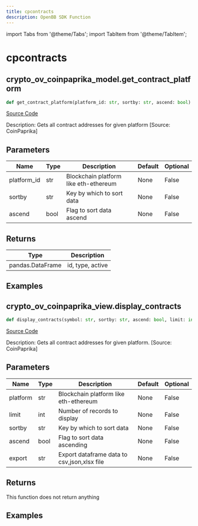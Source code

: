 ```yaml
---
title: cpcontracts
description: OpenBB SDK Function
---
```


import Tabs from '@theme/Tabs';
import TabItem from '@theme/TabItem';

# cpcontracts

<Tabs>
<TabItem value="model" label="Model" default>

## crypto_ov_coinpaprika_model.get_contract_platform

```python title='openbb_terminal/cryptocurrency/overview/coinpaprika_model.py'
def get_contract_platform(platform_id: str, sortby: str, ascend: bool) -> DataFrame:
```
[Source Code](https://github.com/OpenBB-finance/OpenBBTerminal/tree/main/openbb_terminal/cryptocurrency/overview/coinpaprika_model.py#L419)

Description: Gets all contract addresses for given platform [Source: CoinPaprika]

## Parameters

| Name | Type | Description | Default | Optional |
| ---- | ---- | ----------- | ------- | -------- |
| platform_id | str | Blockchain platform like eth-ethereum | None | False |
| sortby | str | Key by which to sort data | None | False |
| ascend | bool | Flag to sort data ascend | None | False |

## Returns

| Type | Description |
| ---- | ----------- |
| pandas.DataFrame | id, type, active |

## Examples



</TabItem>
<TabItem value="view" label="View">

## crypto_ov_coinpaprika_view.display_contracts

```python title='openbb_terminal/cryptocurrency/overview/coinpaprika_view.py'
def display_contracts(symbol: str, sortby: str, ascend: bool, limit: int, export: str) -> None:
```
[Source Code](https://github.com/OpenBB-finance/OpenBBTerminal/tree/main/openbb_terminal/cryptocurrency/overview/coinpaprika_view.py#L349)

Description: Gets all contract addresses for given platform. [Source: CoinPaprika]

## Parameters

| Name | Type | Description | Default | Optional |
| ---- | ---- | ----------- | ------- | -------- |
| platform | str | Blockchain platform like eth-ethereum | None | False |
| limit | int | Number of records to display | None | False |
| sortby | str | Key by which to sort data | None | False |
| ascend | bool | Flag to sort data ascending | None | False |
| export | str | Export dataframe data to csv,json,xlsx file | None | False |

## Returns

This function does not return anything

## Examples



</TabItem>
</Tabs>